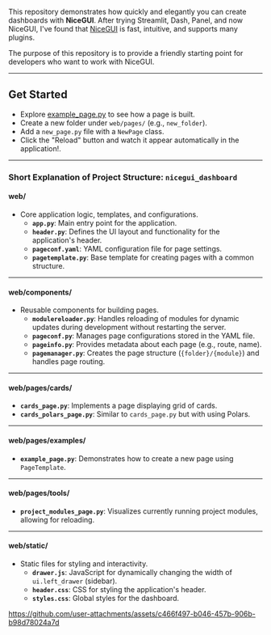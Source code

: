 
This repository demonstrates how quickly and elegantly you can create dashboards with **NiceGUI**. After trying Streamlit, Dash, Panel, and now NiceGUI, I've found that [NiceGUI](https://nicegui.io/) is fast, intuitive, and supports many plugins.

The purpose of this repository is to provide a friendly starting point for developers who want to work with NiceGUI.

----------

## Get Started

-   Explore [example_page.py](web%2Fpages%2Fexamples%2Fexample_page.py) to see how a page is built.
-   Create a new folder under `web/pages/` (e.g., `new_folder`).
-   Add a `new_page.py` file with a `NewPage` class.
-   Click the "Reload" button and watch it appear automatically in the application!.

----------



### Short Explanation of Project Structure: `nicegui_dashboard`

#### **web/**

-   Core application logic, templates, and configurations.
    -   **`app.py`**: Main entry point for the application.
    -   **`header.py`**: Defines the UI layout and functionality for the application's header.
    -   **`pageconf.yaml`**: YAML configuration file for page settings.
    -   **`pagetemplate.py`**: Base template for creating pages with a common structure.

----------

#### **web/components/**

-   Reusable components for building pages.
    -   **`modulereloader.py`**: Handles reloading of modules for dynamic updates during development without restarting the server.
    -   **`pageconf.py`**: Manages page configurations stored in the YAML file.
    -   **`pageinfo.py`**: Provides metadata about each page (e.g., route, name).
    -   **`pagemanager.py`**: Creates the page structure (`{folder}/{module}`) and handles page routing.

----------

#### **web/pages/cards/**

-   **`cards_page.py`**: Implements a page displaying grid of cards.
-   **`cards_polars_page.py`**: Similar to `cards_page.py` but with using Polars.

----------

#### **web/pages/examples/**

-   **`example_page.py`**: Demonstrates how to create a new page using `PageTemplate`.

----------

#### **web/pages/tools/**

-   **`project_modules_page.py`**: Visualizes currently running project modules, allowing for reloading.

----------

#### **web/static/**

-   Static files for styling and interactivity.
    -   **`drawer.js`**: JavaScript for dynamically changing the width of `ui.left_drawer` (sidebar).
    -   **`header.css`**: CSS for styling the application's header.
    -   **`styles.css`**: Global styles for the dashboard.





https://github.com/user-attachments/assets/c466f497-b046-457b-906b-b98d78024a7d

